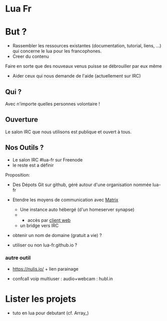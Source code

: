 
# Lua Fr

# But ?

* Rassembler les ressources existantes (documentation, tutorial, liens, ...) qui concerne le lua pour les francophones.
* Creer du contenu

Faire en sorte que des nouveaux venus puisse se débrouiller par eux même

* Aider ceux qui nous demande de l'aide (actuellement sur IRC)


## Qui ?

Avec n'importe quelles personnes volontaire !


## Ouverture

Le salon IRC que nous utilisons est publique et ouvert à tous.



## Nos Outils ?

* Le salon IRC #lua-fr sur Freenode
* le reste est a définir

Proposition:

* Des Dépots Git sur github, géré autour d'une organisation nommée lua-fr
* Etendre les moyens de communication avec [Matrix](matrix.org)
  * Une instance auto hébergé (d'un homeserver synapse)
  * + accès par [client web](https://riot.im/app/)
  * un bridge vers IRC

* obtenir un nom de domaine (gratuit a vie) ?
* utiliser ou non lua-fr.github.io ?


### autre outil

* https://nulis.io/ + lien parainage

* confcall voip multiuser : audio+webcam : hubl.in


# Lister les projets

* tuto en lua pour debutant (cf. Array_)


